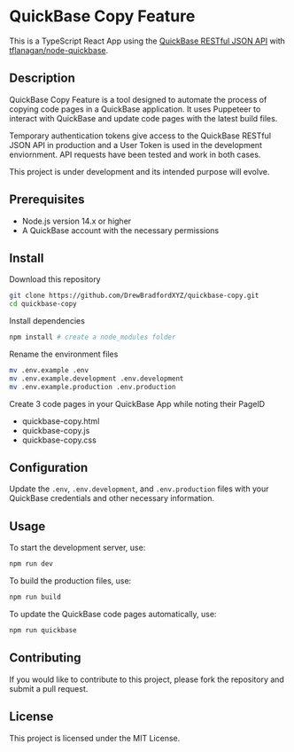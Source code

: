 # QuickBase Copy Feature

This is a TypeScript React App using the [QuickBase RESTful JSON API](https://developer.quickbase.com/) with [tflanagan/node-quickbase](https://github.com/tflanagan/node-quickbase).

## Description

QuickBase Copy Feature is a tool designed to automate the process of copying code pages in a QuickBase application. It uses Puppeteer to interact with QuickBase and update code pages with the latest build files.

Temporary authentication tokens give access to the QuickBase RESTful JSON API in production and a User Token is used in the development enviornment. API requests have been tested and work in both cases.

This project is under development and its intended purpose will evolve.

## Prerequisites

- Node.js version 14.x or higher
- A QuickBase account with the necessary permissions

## Install

Download this repository

```bash
git clone https://github.com/DrewBradfordXYZ/quickbase-copy.git
cd quickbase-copy
```

Install dependencies

```bash
npm install # create a node_modules folder
```

Rename the environment files

```bash
mv .env.example .env
mv .env.example.development .env.development
mv .env.example.production .env.production
```

Create 3 code pages in your QuickBase App while noting their PageID

- quickbase-copy.html
- quickbase-copy.js
- quickbase-copy.css

## Configuration

Update the `.env`, `.env.development`, and `.env.production` files with your QuickBase credentials and other necessary information.

## Usage

To start the development server, use:

```bash
npm run dev
```

To build the production files, use:

```bash
npm run build
```

To update the QuickBase code pages automatically, use:

```bash
npm run quickbase
```

## Contributing

If you would like to contribute to this project, please fork the repository and submit a pull request.

## License

This project is licensed under the MIT License.
